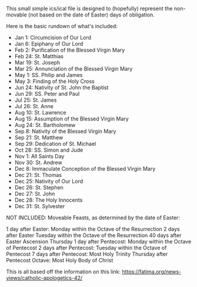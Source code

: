 This small simple ics/ical file is designed to (hopefully) represent the non-movable (not based on the date of Easter) days of obligation.

Here is the basic rundown of what's included:

- Jan 1:     Circumcision of Our Lord
- Jan 6:     Epiphany of Our Lord
- Feb 2:     Purification of the Blessed Virgin Mary
- Feb 24:   St. Matthias
- Mar 19:   St. Joseph
- Mar 25:   Annunciation of the Blessed Virgin Mary
- May 1:    SS. Philip and James
- May 3:    Finding of the Holy Cross
- Jun 24:   Nativity of St. John the Baptist
- Jun 29:   SS. Peter and Paul
- Jul 25:    St. James
- Jul 26:    St. Anne
- Aug 10:  St. Lawrence
- Aug 15:  Assumption of the Blessed Virgin Mary
- Aug 24:  St. Bartholomew
- Sep 8:     Nativity of the Blessed Virgin Mary
- Sep 21:  St. Matthew
- Sep 29:  Dedication of St. Michael
- Oct 28:   SS. Simon and Jude
- Nov 1:    All Saints Day
- Nov 30:  St. Andrew
- Dec 8:     Immaculate Conception of the Blessed Virgin Mary
- Dec 21:  St. Thomas
- Dec 25:  Nativity of Our Lord
- Dec 26:  St. Stephen
- Dec 27:  St. John
- Dec 28:  The Holy Innocents
- Dec 31:  St. Sylvester

NOT INCLUDED:
Moveable Feasts, as determined by the date of Easter:

1 day after Easter:          Monday within the Octave of the Resurrection
2 days after Easter         Tuesday within the Octave of the Resurrection
40 days after Easter       Ascension Thursday
1 day after Pentecost:   Monday within the Octave of Pentecost
2 days after Pentecost: Tuesday within the Octave of Pentecost
7 days after Pentecost:                   Most Holy Trinity
Thursday after Pentecost Octave:        Most Holy Body of Christ

This is all based off the information on this link:
https://fatima.org/news-views/catholic-apologetics-42/
